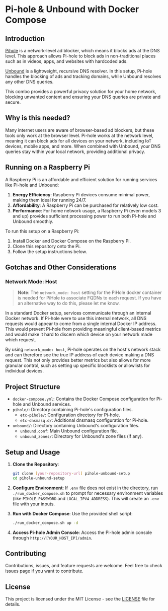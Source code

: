 # Pi-hole & Unbound with Docker Compose

## Introduction

[Pihole](https://pi-hole.net/) is a network-level ad blocker, which means it blocks ads at the DNS level. This approach allows Pi-hole to block ads in non-traditional places such as in videos, apps, and websites with hardcoded ads. 

[Unbound](https://www.nlnetlabs.nl/projects/unbound/about/) is a lightweight, recursive DNS resolver. In this setup, Pi-hole handles the blocking of ads and tracking domains, while Unbound resolves any other DNS queries. 

This combo provides a powerful privacy solution for your home network, blocking unwanted content and ensuring your DNS queries are private and secure.

## Why is this needed?

Many internet users are aware of browser-based ad blockers, but these tools only work at the browser level. Pi-hole works at the network level, meaning it can block ads for all devices on your network, including IoT devices, mobile apps, and more. When combined with Unbound, your DNS queries stay within your local network, providing additional privacy.

## Running on a Raspberry Pi

A Raspberry Pi is an affordable and efficient solution for running services like Pi-hole and Unbound:

1. **Energy Efficiency**: Raspberry Pi devices consume minimal power, making them ideal for running 24/7.
2. **Affordability**: A Raspberry Pi can be purchased for relatively low cost.
3. **Performance**: For home network usage, a Raspberry Pi (even models 3 and up) provides sufficient processing power to run both Pi-hole and Unbound smoothly.

To run this setup on a Raspberry Pi:

1. Install Docker and Docker Compose on the Raspberry Pi.
2. Clone this repository onto the Pi.
3. Follow the setup instructions below.

## Gotchas and Other Considerations
### Network Mode: Host

> **Note**: The `network_mode: host` setting for the PiHole docker container is needed for PiHole to associate FQDNs to each request. If you have an alternative way to do this, please let me know. 

In a standard Docker setup, services communicate through an internal Docker network. If Pi-hole were to use this internal network, all DNS requests would appear to come from a single internal Docker IP address. This would prevent Pi-hole from providing meaningful client-based metrics and would make it hard to discern which device on your network made which request.

By using `network_mode: host`, Pi-hole operates on the host's network stack and can therefore see the true IP address of each device making a DNS request. This not only provides better metrics but also allows for more granular control, such as setting up specific blocklists or allowlists for individual devices.

## Project Structure

- `docker-compose.yml`: Contains the Docker Compose configuration for Pi-hole and Unbound services.
- `pihole/`: Directory containing Pi-hole's configuration files.
  - `etc-pihole/`: Configuration directory for Pi-hole.
  - `etc-dnsmasq.d/`: Additional dnsmasq configuration for Pi-hole.
- `unbound/`: Directory containing Unbound's configuration files.
  - `unbound.conf`: Main Unbound configuration file.
  - `unbound_zones/`: Directory for Unbound's zone files (if any).

## Setup and Usage

1. **Clone the Repository**:
    ```bash
    git clone [your-repository-url] pihole-unbound-setup
    cd pihole-unbound-setup
    ```

2. **Configure Environment**:
    If `.env` file does not exist in the directory, run `./run_docker_compose.sh` to prompt for necessary environment variables (like `PIHOLE_PASSWORD` and `LOCAL_IPV4_ADDRESS`). This will create an `.env` file with your inputs.

3. **Run with Docker Compose**:
    Use the provided shell script:
    ```bash
    ./run_docker_compose.sh up -d
    ```

4. **Access Pi-hole Admin Console**:
    Access the Pi-hole admin console through `http://[YOUR_HOST_IP]/admin`.

## Contributing

Contributions, issues, and feature requests are welcome. Feel free to check issues page if you want to contribute.

## License

This project is licensed under the MIT License - see the [LICENSE](LICENSE) file for details.
